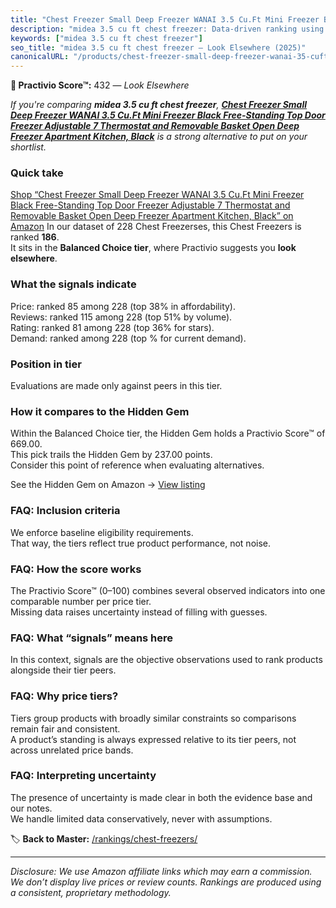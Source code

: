 ```yaml
---
title: "Chest Freezer Small Deep Freezer WANAI 3.5 Cu.Ft Mini Freezer Black Free-Standing Top Door Freezer Adjustable 7 Thermostat and Removable Basket Open Deep Freezer Apartment Kitchen, Black"
description: "midea 3.5 cu ft chest freezer: Data-driven ranking using the Practivio Score™. Positioned by quality, value, demand, findability, momentum."
keywords: ["midea 3.5 cu ft chest freezer"]
seo_title: "midea 3.5 cu ft chest freezer — Look Elsewhere (2025)"
canonicalURL: "/products/chest-freezer-small-deep-freezer-wanai-35-cuft-mini-freezer-black-free-standing-top-door-freezer-adjustable-7-thermostat-and-removable-basket-open-deep-freezer-apartment-kitchen-black-B0BVLW77GJ/"
---
```


**🚫 Practivio Score™:** 432 — _Look Elsewhere_


*If you're comparing **midea 3.5 cu ft chest freezer**, **[Chest Freezer Small Deep Freezer WANAI 3.5 Cu.Ft Mini Freezer Black Free-Standing Top Door Freezer Adjustable 7 Thermostat and Removable Basket Open Deep Freezer Apartment Kitchen, Black](https://www.amazon.com/dp/B0BVLW77GJ?tag=practivio-20)** is a strong alternative to put on your shortlist.*
### Quick take
[Shop “Chest Freezer Small Deep Freezer WANAI 3.5 Cu.Ft Mini Freezer Black Free-Standing Top Door Freezer Adjustable 7 Thermostat and Removable Basket Open Deep Freezer Apartment Kitchen, Black” on Amazon](https://www.amazon.com/dp/B0BVLW77GJ?tag=practivio-20)
In our dataset of 228 Chest Freezerses, this Chest Freezers is ranked **186**.  
It sits in the **Balanced Choice tier**, where Practivio suggests you **look elsewhere**.

### What the signals indicate
Price: ranked 85 among 228 (top 38% in affordability).  
Reviews: ranked 115 among 228 (top 51% by volume).  
Rating: ranked 81 among 228 (top 36% for stars).  
Demand: ranked  among 228 (top % for current demand).

### Position in tier
Evaluations are made only against peers in this tier.

### How it compares to the Hidden Gem
Within the Balanced Choice tier, the Hidden Gem holds a Practivio Score™ of 669.00.  
This pick trails the Hidden Gem by 237.00 points.  
Consider this point of reference when evaluating alternatives.  

See the Hidden Gem on Amazon → [View listing](https://www.amazon.com/dp/B00L7QVSXE?tag=practivio-20)

### FAQ: Inclusion criteria
We enforce baseline eligibility requirements.  
That way, the tiers reflect true product performance, not noise.

### FAQ: How the score works
The Practivio Score™ (0–100) combines several observed indicators into one comparable number per price tier.  
Missing data raises uncertainty instead of filling with guesses.

### FAQ: What “signals” means here
In this context, signals are the objective observations used to rank products alongside their tier peers.

### FAQ: Why price tiers?
Tiers group products with broadly similar constraints so comparisons remain fair and consistent.  
A product’s standing is always expressed relative to its tier peers, not across unrelated price bands.

### FAQ: Interpreting uncertainty
The presence of uncertainty is made clear in both the evidence base and our notes.  
We handle limited data conservatively, never with assumptions.


🏷️ **Back to Master:** [/rankings/chest-freezers/](/rankings/chest-freezers/)

---
_Disclosure: We use Amazon affiliate links which may earn a commission. We don’t display live prices or review counts. Rankings are produced using a consistent, proprietary methodology._
